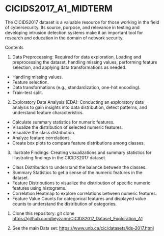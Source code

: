 # CICIDS2017_A1_MIDTERM

 The CICIDS2017 dataset is a valuable resource for those working in the field of cybersecurity. Its source, purpose, and relevance in testing and developing intrusion detection systems make it an important tool for research and education in the domain of network security.

 Contents
1. Data Preprocessing: Required for data exploration, Loading and preprocessing the dataset, handling missing values, performing feature selection, and applying data transformations as needed.

- Handling missing values.
- Feature selection.
- Data transformations (e.g., standardization, one-hot encoding).
- Train-test split.

2.  Exploratory Data Analysis (EDA): Conducting an exploratory data analysis to gain insights into data distribution, detect patterns, and understand feature characteristics.

- Calculate summary statistics for numeric features.
- Visualize the distribution of selected numeric features.
- Visualize the class distribution.
- Analyze feature correlations.
- Create box plots to compare feature distributions among classes.
  
3. Illustrate Findings: Creating visualizations and summary statistics for illustrating findings in the CICIDS2017 dataset.   

- Class Distribution to understand the balance between the classes.
- Summary Statistics to get a sense of the numeric features in the dataset.
- Feature Distributions to visualize the distribution of specific numeric features using   histograms.
- Correlation Heatmap to explore correlations between numeric features.
- Feature Value Counts for categorical features and displayed value counts to understand   the distribution of categories.



1. Clone this repository:
git clone https://github.com/beyzann/CICIDS2017_Dataset_Exploration_A1

2. See the main Data set:
   https://www.unb.ca/cic/datasets/ids-2017.html
   
